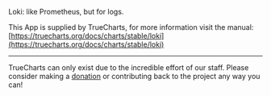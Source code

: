Loki: like Prometheus, but for logs.

This App is supplied by TrueCharts, for more information visit the manual: [https://truecharts.org/docs/charts/stable/loki](https://truecharts.org/docs/charts/stable/loki)

---

TrueCharts can only exist due to the incredible effort of our staff.
Please consider making a [donation](https://truecharts.org/docs/about/sponsor) or contributing back to the project any way you can!
